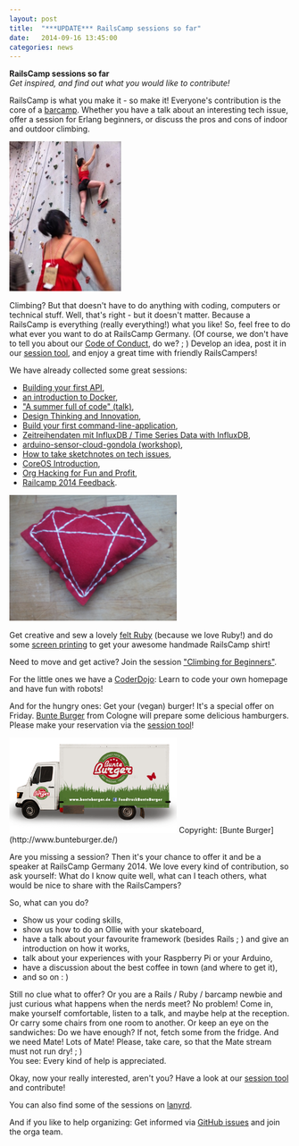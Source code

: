 ```yaml
---
layout: post
title:  "***UPDATE*** RailsCamp sessions so far"
date:   2014-09-16 13:45:00
categories: news
---
```


**RailsCamp sessions so far**  
*Get inspired, and find out what you would like to contribute!*

RailsCamp is what you make it - so make it!
Everyone's contribution is the core of a [barcamp](http://en.wikipedia.org/wiki/BarCamp). Whether you have a talk about an interesting tech issue, offer a session for Erlang beginners, or discuss the pros and cons of indoor and outdoor climbing.

<img src="/img/climbing.jpg" alt="Climbing" style="width: 200px;" />

Climbing? But that doesn't have to do anything with coding, computers or technical stuff.
Well, that's right - but it doesn't matter. Because a RailsCamp is everything (really everything!) what you like! So, feel free to do what ever you want to do at RailsCamp Germany. (Of course, we don't have to tell you about our [Code of Conduct](http://2014.railscamp.de/coc/), do we? ; ) 
Develop an idea, post it in our [session tool](http://2014.railscamp.de/contribute/session-planning.html), and enjoy a great time with friendly RailsCampers!

We have already collected some great sessions:
* [Building your first API](https://openspacer.org/13-railscamp-germany-2014/session/96-build-your-first-command-line-application/), 
* [an introduction to Docker](https://openspacer.org/13-railscamp-germany-2014/session/112-docker-introduction/),
* ["A summer full of code" (talk)](https://openspacer.org/13-railscamp-germany-2014/session/108-a-summer-full-of-code/),
* [Design Thinking and Innovation](https://openspacer.org/13-railscamp-germany-2014/session/98-design-thinking-and-innovation/), 
* [Build your first command-line-application](https://openspacer.org/13-railscamp-germany-2014/session/114-building-your-first-api/), 
* [Zeitreihendaten mit InfluxDB / Time Series Data with InfluxDB](https://openspacer.org/13-railscamp-germany-2014/session/116-zeitreihendaten-mit-influxdb-time-series-data-with-influxdb/),
* [arduino-sensor-cloud-gondola (workshop)](https://openspacer.org/13-railscamp-germany-2014/session/95-workshop-arduino-sensor-cloud-gondola/), 
* [How to take sketchnotes on tech issues](https://openspacer.org/13-railscamp-germany-2014/session/93-how-to-take-sketchnotes-on-tech-issues/), 
* [CoreOS Introduction](https://openspacer.org/13-railscamp-germany-2014/session/111-coreos-introduction/),
* [Org Hacking for Fun and Profit](https://openspacer.org/13-railscamp-germany-2014/session/133-org-hacking-for-fun-and-profit/),
* [Railcamp 2014 Feedback](https://openspacer.org/13-railscamp-germany-2014/session/92-railcamp-2014-feedback/).

  
<img src="/img/Felt-Ruby.jpg" alt="Felt Ruby" style="width: 300px;" />

Get creative and sew a lovely [felt Ruby](https://www.eventbrite.de/e/filz-rubies-tickets-12893574027) (because we love Ruby!) and do some [screen printing](https://openspacer.org/13-railscamp-germany-2014/session/97-get-awesome-with-your-handmade-shirt-screen-printing-session/) to get your awesome handmade RailsCamp shirt!

Need to move and get active? Join the session ["Climbing for Beginners"](https://openspacer.org/13-railscamp-germany-2014/session/103-climbing-for-beginners/).

For the little ones we have a [CoderDojo](https://openspacer.org/13-railscamp-germany-2014/session/109-coderdojo-september-2014/): Learn to code your own homepage and have fun with robots! 

And for the hungry ones: Get your (vegan) burger! It's a special offer on Friday. [Bunte Burger](http://www.bunteburger.de/) from Cologne will prepare some delicious hamburgers. Please make your reservation via the [session tool](https://openspacer.org/13-railscamp-germany-2014/session/94-bunte-burger/)! 

<img src="/img/BunteBurger-Truck.png" alt="BunteBurger-Truck" style="width: 300px;" />
Copyright: [Bunte Burger](http://www.bunteburger.de/)

Are you missing a session? Then it's your chance to offer it and be a speaker at RailsCamp Germany 2014. We love every kind of contribution, so ask yourself: What do I know quite well, what can I teach others, what would be nice to share with the RailsCampers? 

So, what can you do?
* Show us your coding skills, 
* show us how to do an Ollie with your skateboard, 
* have a talk about your favourite framework (besides Rails ; ) and give an introduction on how it works, 
* talk about your experiences with your Raspberry Pi or your Arduino,
* have a discussion about the best coffee in town (and where to get it),
* and so on : )

Still no clue what to offer? Or you are a Rails / Ruby / barcamp newbie and just curious what happens when the nerds meet? No problem! Come in, make yourself comfortable, listen to a talk, and maybe help at the reception. Or carry some chairs from one room to another. Or keep an eye on the sandwiches: Do we have enough? If not, fetch some from the fridge. And we need Mate! Lots of Mate! Please, take care, so that the Mate stream must not run dry! ; )  
You see: Every kind of help is appreciated.

Okay, now your really interested, aren't you?
Have a look at our [session tool](http://2014.railscamp.de/contribute/session-planning.html) and contribute! 

You can also find some of the sessions on [lanyrd](http://lanyrd.com/2014/rcg14/).

And if you like to help organizing: Get informed via [GitHub issues](https://github.com/railscamp/railscamp-germany-2014/issues) and join the orga team.
